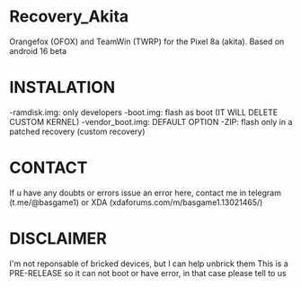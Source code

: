 # Recovery_Akita
Orangefox (OFOX) and TeamWin (TWRP) for the Pixel 8a (akita). Based on android 16 beta

# INSTALATION
-ramdisk.img: only developers
-boot.img: flash as boot (IT WILL DELETE CUSTOM KERNEL)
-vendor_boot.img: DEFAULT OPTION 
-ZIP: flash only in a patched recovery (custom recovery)

# CONTACT
If u have any doubts or errors issue an error here, contact me in telegram (t.me/@basgame1) or XDA (xdaforums.com/m/basgame1.13021465/)

# DISCLAIMER
I'm not reponsable of bricked devices, but I can help unbrick them
This is a PRE-RELEASE so it can not boot or have error, in that case please tell to us 
